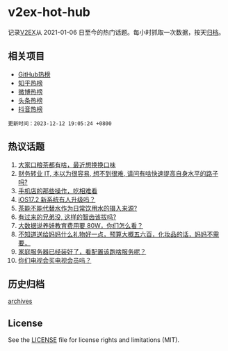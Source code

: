 # v2ex-hot-hub

 记录[V2EX](https://www.v2ex.com/)从 2021-01-06 日至今的热门话题。每小时抓取一次数据，按天[归档](archives)。
 
 ## 相关项目

- [GitHub热榜](https://github.com/snaildev/github-hot-hub)
- [知乎热榜](https://github.com/snaildev/zhihu-hot-hub)
- [微博热榜](https://github.com/snaildev/weibo-hot-hub)
- [头条热榜](https://github.com/snaildev/toutiao-hot-hub)
- [抖音热榜](https://github.com/snaildev/douyin-hot-hub)


 `更新时间：2023-12-12 19:05:24 +0800`

## 热议话题

1. [大家口粮茶都有啥，最近想换换口味](https://www.v2ex.com/t/999587)
1. [财务转业 IT, 本以为很容易, 想不到很难, 请问有啥快速提高自身水平的路子吗?](https://www.v2ex.com/t/999553)
1. [手机店的那些操作，吃相难看](https://www.v2ex.com/t/999571)
1. [iOS17.2 新系统有人升级吗？](https://www.v2ex.com/t/999568)
1. [茶能不能代替水作为日常饮用水的摄入来源?](https://www.v2ex.com/t/999567)
1. [有过来的兄弟没, 这样的智齿该拔吗?](https://www.v2ex.com/t/999658)
1. [大数据说养娃教育费用要 80W，你们怎么看？](https://www.v2ex.com/t/999540)
1. [不知道送给妈妈什么礼物好一点，预算大概五六百，化妆品的话，妈妈不需要，](https://www.v2ex.com/t/999582)
1. [家庭服务器已经装好了，看配置该跑啥服务呢？](https://www.v2ex.com/t/999575)
1. [你们电视会买电视会员吗？](https://www.v2ex.com/t/999643)

## 历史归档

[archives](archives)

## License

See the [LICENSE](LICENSE) file for license rights and limitations (MIT).
